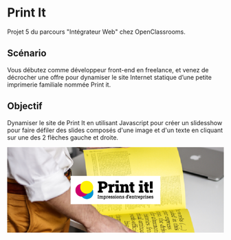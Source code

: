 # Print It

Projet 5 du parcours "Intégrateur Web" chez OpenClassrooms.

## Scénario

Vous débutez comme développeur front-end en freelance, et venez de décrocher une offre pour dynamiser le site Internet statique d’une petite imprimerie familiale nommée Print it.

## Objectif

 Dynamiser le site de Print It en utilisant Javascript pour créer un slidesshow pour faire défiler des slides composés d'une image et d'un texte en cliquant sur une des 2 flèches gauche et droite.

![screenshot du site](./images/PrintIt.png)
